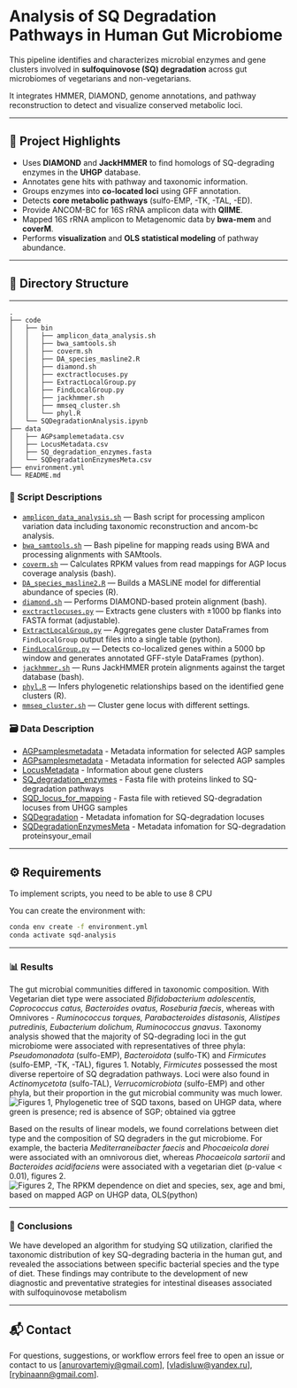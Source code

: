 # Analysis of SQ Degradation Pathways in Human Gut Microbiome

This pipeline identifies and characterizes microbial enzymes and gene clusters involved in **sulfoquinovose (SQ) degradation** across gut microbiomes of vegetarians and non-vegetarians.

It integrates HMMER, DIAMOND, genome annotations, and pathway reconstruction to detect and visualize conserved metabolic loci.

---

## 🧪 Project Highlights

- Uses **DIAMOND** and **JackHMMER** to find homologs of SQ-degrading enzymes in the **UHGP** database.
- Annotates gene hits with pathway and taxonomic information.
- Groups enzymes into **co-located loci** using GFF annotation.
- Detects **core metabolic pathways** (sulfo-EMP, -TK, -TAL, -ED).
- Provide ANCOM-BC for 16S rRNA amplicon data with **QIIME**. 
- Mapped 16S rRNA amplicon to Metagenomic data by **bwa-mem** and **coverM**.
- Performs **visualization** and **OLS statistical modeling** of pathway abundance.
  

---

## 📁 Directory Structure
---
```
.
├── code
│   ├── bin
│   │   ├── amplicon_data_analysis.sh
│   │   ├── bwa_samtools.sh
│   │   ├── coverm.sh
│   │   ├── DA_species_masline2.R
│   │   ├── diamond.sh
│   │   ├── exctractlocuses.py
│   │   ├── ExtractLocalGroup.py
│   │   ├── FindLocalGroup.py
│   │   ├── jackhmmer.sh
│   │   ├── mmseq_cluster.sh
│   │   └── phyl.R
│   └── SQDegradationAnalysis.ipynb
├── data
│   ├── AGPsamplemetadata.csv
│   ├── LocusMetadata.csv
│   ├── SQ_degradation_enzymes.fasta
│   └── SQDegradationEnzymesMeta.csv
├── environment.yml
└── README.md
```

### 🔧 Script Descriptions

- [`amplicon_data_analysis.sh`](code/bin/amplicon_data_analysis.sh) — Bash script for processing amplicon variation data including taxonomic reconstruction and ancom-bc analysis.
- [`bwa_samtools.sh`](code/bin/bwa_samtools.sh) — Bash pipeline for mapping reads using BWA and processing alignments with SAMtools.
- [`coverm.sh`](code/bin/coverm.sh) — Calculates RPKM values from read mappings for AGP locus coverage analysis (bash).
- [`DA_species_masline2.R`](code/bin/DA_species_masline2.R) — Builds a MASLiNE model for differential abundance of species (R).
- [`diamond.sh`](code/bin/diamond.sh) — Performs DIAMOND-based protein alignment (bash).
- [`exctractlocuses.py`](code/bin/exctractlocuses.py) — Extracts gene clusters with ±1000 bp flanks into FASTA format (adjustable).
- [`ExtractLocalGroup.py`](code/bin/ExtractLocalGroup.py) — Aggregates gene cluster DataFrames from `FindLocalGroup` output files into a single table (python).
- [`FindLocalGroup.py`](code/bin/FindLocalGroup.py) — Detects co-localized genes within a 5000 bp window and generates annotated GFF-style DataFrames (python).
- [`jackhmmer.sh`](code/bin/jackhmmer.sh) — Runs JackHMMER protein alignments against the target database (bash).
- [`phyl.R`](code/bin/phyl.R) — Infers phylogenetic relationships based on the identified gene clusters (R).
- [`mmseq_cluster.sh`](code/bin/mmseq_cluster.sh) — Cluster gene locus with different settings.


### 🗃️ Data Description

- [AGPsamplesmetadata](data/AGPsamplemetadata.csv) - Metadata information for selected AGP samples
- [AGPsamplesmetadata](data/AGPsamplemetadata.csv) - Metadata information for selected AGP samples
- [LocusMetadata](data/LocusMetadata.csv) - Information about gene clusters
- [SQ_degradation_enzymes](data/SQ_degradation_enzymes.fasta) - Fasta file with proteins linked to SQ-degradation pathways
- [SQD_locus_for_mapping](data/SQD_locus_for_mapping.fasta) - Fasta file with retieved SQ-degradation locuses from UHGG samples
- [SQDegradation](data/SQDegradationEnzymesMeta.csv) - Metadata infomation for SQ-degradation locuses
- [SQDegradationEnzymesMeta](data/SQDegradationEnzymesMeta.csv) - Metadata infomation for SQ-degradation proteinsyour_email

---

## ⚙️ Requirements

To implement scripts, you need to be able to use 8 CPU

You can create the environment with:

```bash
conda env create -f environment.yml
conda activate sqd-analysis
```

---

### 📊 Results

The gut microbial communities differed in taxonomic composition.  With Vegetarian diet type were associated *Bifidobacterium adolescentis, Coprococcus catus, Bacteroides ovatus, Roseburia faecis*, whereas with Omnivores - *Ruminococcus torques, Parabacteroides distasonis, Alistipes putredinis, Eubacterium dolichum, Ruminococcus gnavus*.
Taxonomy analysis showed that the majority of SQ-degrading loci in the gut microbiome were associated with representatives of three phyla: *Pseudomonadota* (sulfo-EMP), *Bacteroidota* (sulfo-TK) and *Firmicutes* (sulfo-EMP, -TK, -TAL), figures 1. Notably,  *Firmicutes* possessed the most diverse repertoire of SQ degradation pathways. Loci were also found in *Actinomycetota* (sulfo-TAL), *Verrucomicrobiota* (sulfo-EMP) and other phyla, but their proportion in the gut microbial community was much lower.
![Figures 1, Phylogenetic tree of SQD taxons, based on UHGP data, where green is presence; red is absence of SGP; obtained via ggtree](../data/phylogenetic_tree.png)

Based on the results of linear models, we found correlations between diet type and the composition of SQ degraders in the gut microbiome. For example, the bacteria *Mediterraneibacter faecis* and *Phocaeicola dorei* were associated with an omnivorous diet, whereas *Phocaeicola sartorii* and *Bacteroides acidifaciens* were associated with a vegetarian diet (p-value < 0.01), figures 2.
![Figures 2, The RPKM dependence on diet and species, sex, age and bmi, based on mapped AGP on UHGP data, OLS(python)](../data/OLS.jpg)

---

### 🚀 Conclusions 

We have developed an algorithm for studying SQ utilization, clarified the taxonomic distribution  of  key SQ-degrading bacteria in the human gut, and revealed the associations  between specific bacterial species and the type of diet. These findings  may contribute to the development of new diagnostic and preventative strategies for intestinal diseases associated with sulfoquinovose metabolism

---

## 📬 Contact

For questions, suggestions, or workflow errors feel free to open an issue or contact to us [anurovartemiy@gmail.com], [vladisluw@yandex.ru], [rybinaann@gmail.com].


